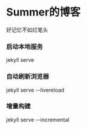 # Summer的博客
好记忆不如烂笔头


### 启动本地服务
jekyll serve

### 自动刷新浏览器
jekyll serve --livereload

### 增量构建
jekyll serve --incremental
